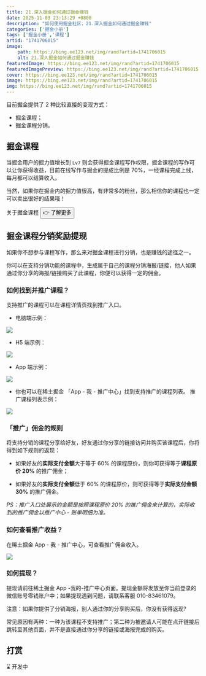 ```yaml
---
title: 21.深入掘金如何通过掘金赚钱
date: 2025-11-03 23:13:29 +0800
description: "如何使用掘金社区，21.深入掘金如何通过掘金赚钱"
categories: ['掘金小册']
tags: ['掘金小册','课程']
artid: "1741706015"
image:
    path: https://bing.ee123.net/img/rand?artid=1741706015
    alt: 21.深入掘金如何通过掘金赚钱
featuredImage: https://bing.ee123.net/img/rand?artid=1741706015
featuredImagePreview: https://bing.ee123.net/img/rand?artid=1741706015
cover: https://bing.ee123.net/img/rand?artid=1741706015
image: https://bing.ee123.net/img/rand?artid=1741706015
img: https://bing.ee123.net/img/rand?artid=1741706015
---
```




目前掘金提供了 2 种比较直接的变现方式：
- 掘金课程；
- 掘金课程分销。

## 掘金课程

当掘金用户的掘力值增长到 `Lv7` 则会获得掘金课程写作权限，掘金课程的写作可以让你获得收益，目前在线写作与掘金的提成比例是 70%，一经课程完成上线，每月都可以结算收入。

当然，如果你在掘金内的掘力值很高，有非常多的粉丝，那么相信你的课程也一定可以卖出很好的结果哦！

关于掘金课程  [<button>👉 了解更多</button>](https://juejin.cn/book/6844723704639782920)

## 掘金课程分销奖励提现

如果你不想参与课程写作，那么来对掘金课程进行分销，也是赚钱的途径之一。

你可以在支持分销功能的课程中，生成属于自己的课程分销海报/链接，他人如果通过你分享的海报/链接购买了此课程，你便可以获得一定的佣金。

### 如何找到并推广课程？

支持推广的课程可以在课程详情页找到推广入口。

-   电脑端示例：

![](https://p3-juejin.byteimg.com/tos-cn-i-k3u1fbpfcp/16d92afac4174b759f3121a9a8e10f18~tplv-k3u1fbpfcp-zoom-1.image)

-   H5 端示例：

![](https://p3-juejin.byteimg.com/tos-cn-i-k3u1fbpfcp/aff26488df994ef3ad9ab98b98e41eeb~tplv-k3u1fbpfcp-zoom-1.image)

-   App 端示例：

![](https://p3-juejin.byteimg.com/tos-cn-i-k3u1fbpfcp/ae76761c4a974ef7b40afb87d279983f~tplv-k3u1fbpfcp-zoom-1.image)

-   你也可以在稀土掘金 「App - 我 - 推广中心」找到支持推广的课程列表。 推广课程列表示例：

![](https://p3-juejin.byteimg.com/tos-cn-i-k3u1fbpfcp/57a3af7c9007470b93cc447408ddff66~tplv-k3u1fbpfcp-zoom-1.image)

### 「推广」佣金的规则

将支持分销的课程分享给好友，好友通过你分享的链接访问并购买该课程后，你将得到如下规则的返现：

-   如果好友的**实际支付金额**大于等于 60% 的课程原价，则你可获得等于**课程原价 20%** 的推广佣金；

<!---->

-   如果好友的**实际支付金额**低于 60% 的课程原价，则可获得等于**实际支付金额 30%** 的推广佣金。

*PS：推广入口处展示的金额是按照课程原价 20% 的推广佣金来计算的，实际收到的推广佣金以推广中心 - 账单明细为准。*

### 如何查看推广收益？

在稀土掘金 App - 我 - 推广中心，可查看推广佣金收入。

![](https://p3-juejin.byteimg.com/tos-cn-i-k3u1fbpfcp/6e155200a44b4baa9a653f26409ad2fb~tplv-k3u1fbpfcp-zoom-1.image)

### 如何提现？

提现请前往稀土掘金 App -我的-推广中心⻚面。提现金额将发放至你当前登录的微信账号零钱账户中；如果提现遇到问题，请联系客服 010-83461079。

注意：如果你提供了分销海报，别人通过你的分享购买后，你没有获得返现?

常见原因有两种：一种为该课程不支持推广；第二种为被邀请人可能在点开链接后跳转至其他⻚面，并不是直接通过你分享的链接或海报完成的购买。

## 打赏

⌛️ 开发中
